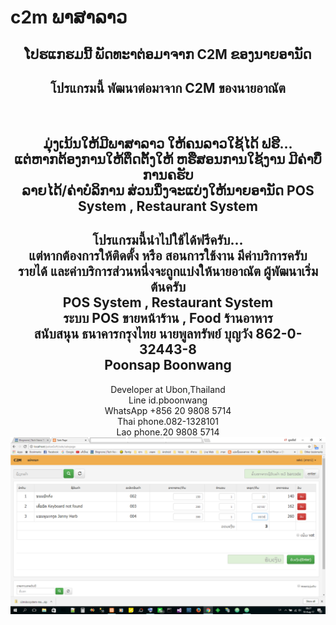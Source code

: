 # c2m ພາສາລາວ

<center>
<h2>ໂປຮແກຮມນີ້ ພັດທະາຕ່ອມາຈາກ C2M ຂອງນາຍອານັດ </h2>
<h2>โปรแกรมนี้ พัฒนาต่อมาจาก C2M ของนายอาณัต </h2>
<br />
<h2>ມຸ່ງເນ້ນໃຫ້ມີພາສາລາວ ໃຫ້ຄນລາວໃຊ້ໄດ້ ຟຮີ... <br />
ແຕ່ຫາກຕ້ອງການໃຫ້ຕຶດຕັ້ງໃຫ້ ຫຮືສອນການໃຊ້ງານ ມີຄ່າບໍິການຄຮັບ<br />
ລາຍໄດ້/ຄ່າບໍລິການ ສ່ວນນຶ່ງຈະແບ່ງໃຫ້ນາຍອານັດ POS System , Restaurant System <br />
<h2>โปรแกรมนี้นำไปใช้ได้ฟรีครับ... <br />
แต่หากต้องการให้ติดตั้ง หรือ สอนการใช้งาน มีค่าบริการครับ<br />
รายได้ และค่าบริการส่วนหนึ่งจะถูกแบ่งให้นายอาณัต ผู้พัฒนาเริ่มต้นครับ<br /> POS System , Restaurant System <br />
<b>ระบบ POS ขายหน้าร้าน  , Food ร้านอาหาร</b><br />
<b>สนับสนุน ธนาคารกรุงไทย นายพูลทรัพย์ บุญวัง  862-0-32443-8</b><br />
<b>Poonsap Boonwang </b></h2>
Developer at Ubon,Thailand<br>
Line id.pboonwang<br>
WhatsApp +856 20 9808 5714<br>
Thai phone.082-1328101<br>
Lao phone.20 9808 5714<br>
<img src="https://github.com/pboonwang/c2m/blob/master/pakseSoft-pos-001.png">
</center>

